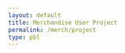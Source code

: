 ```yaml
---
layout: default
title: Merchandise User Project
permalink: /merch/project
type: pbl
---
```


<!-- from w3schools-->

<!DOCTYPE html>
<html>
<head>
<meta name="viewport" content="width=device-width, initial-scale=1">
<style>
body, html {
  height: 100%;
}
.parallax {
  /* The image used */
  background-image: url('/images/delnorte.jpg');
  /* Full height */
  height: 100%; 
  /* Create the parallax scrolling effect */
  background-attachment: fixed;
  background-position: center;
  background-repeat: no-repeat;
  background-size: cover;
}
</style>
</head>
<body>

<div class="parallax"></div>

<div style="height:1000px;background-color:grey;font-size:36px">


<!-- Trigger/Open The Modal -->
<button id="myBtn">Draft Email to Customer</button>

<!-- The Modal -->
<div id="myModal" class="modal">

  <!-- Modal content -->
  <div class="modal-content">
    <span class="close">&times;</span>
    <p>Hello __(customer name here)__!
        Thank you so much for your order! Please come to the student store at lunch to pick up your new swaggy merchandise!
       Sincerely,
       __Merch Andise__(commissioner name)
       Del Norte ASB
       Merchandise Commmissioner</p>
  </div>

</div>

<script>
// Get the modal
var modal = document.getElementById("myModal");

// Get the button that opens the modal
var btn = document.getElementById("myBtn");

// Get the <span> element that closes the modal
var span = document.getElementsByClassName("close")[0];

// When the user clicks the button, open the modal 
btn.onclick = function() {
  modal.style.display = "block";
}

// When the user clicks on <span> (x), close the modal
span.onclick = function() {
  modal.style.display = "none";
}

// When the user clicks anywhere outside of the modal, close it
window.onclick = function(event) {
  if (event.target == modal) {
    modal.style.display = "none";
  }
}
</script>
</html>
</div>

<div class="parallax"></div>

</body>
</html>